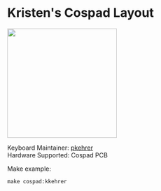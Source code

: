 # Kristen's Cospad Layout

<img src="https://i.imgur.com/UmPWbg0.jpg" width="250px"/>


Keyboard Maintainer: [pkehrer](https://github.com/pkehrer)  
Hardware Supported: Cospad PCB

Make example:

    make cospad:kkehrer
